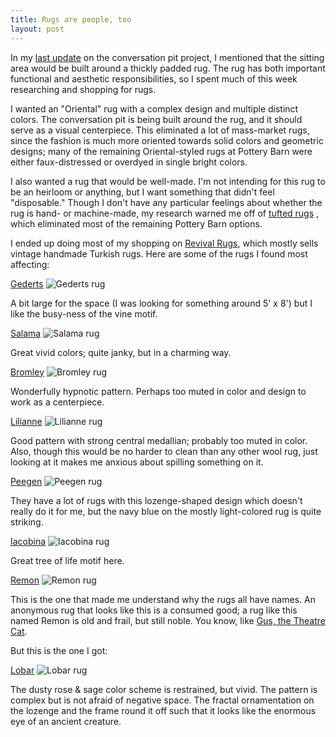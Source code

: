 ```yaml
---
title: Rugs are people, too
layout: post
---
```


In my [last update](http://justinfalcone.com/notebook/2020/06/29/reverse-prepper.html) on the conversation pit project, I mentioned that the sitting area would be built around a thickly padded rug. The rug has both important functional and aesthetic responsibilities, so I spent much of this week researching and shopping for rugs.

I wanted an "Oriental" rug with a complex design and multiple distinct colors. The conversation pit is being built around the rug, and it should serve as a visual centerpiece. This eliminated a lot of mass-market rugs, since the fashion is much more oriented towards solid colors and geometric designs; many of the remaining Oriental-styled rugs at Pottery Barn were either faux-distressed or overdyed in single bright colors. 

I also wanted a rug that would be well-made. I'm not intending for this rug to be an heirloom or anything, but I want something that didn't feel "disposable." Though I don't have any particular feelings about whether the rug is hand- or machine-made, my research warned me off of [tufted rugs](https://rugchick.com/rugs-with-material-on-the-back/) , which eliminated most of the remaining Pottery Barn options.

I ended up doing most of my shopping on [Revival Rugs](https://www.revivalrugs.com/), which mostly sells vintage handmade Turkish rugs. Here are some of the rugs I found most affecting:

[Gederts](https://www.revivalrugs.com/products/gederts)
![Gederts rug](https://cdn.shopify.com/s/files/1/1718/8557/products/CANR044BC18001132_CAN1132_1ove_2048x.jpg?v=1586816365)

A bit large for the space (I was looking for something around 5' x 8') but I like the busy-ness of the vine motif.

[Salama](https://www.revivalrugs.com/products/salama)
![Salama rug](https://cdn.shopify.com/s/files/1/1718/8557/products/CANR044MC18001045_CAN1045_1ove_2048x.jpg?v=1586816345)

Great vivid colors; quite janky, but in a charming way.

[Bromley](https://www.revivalrugs.com/products/bromley)
![Bromley rug](https://cdn.shopify.com/s/files/1/1718/8557/products/BHNR063BC01000031_BHN0031_1ove_42a6bb31-18db-435d-adee-d5ec64db24b0_2048x.jpg?v=1586817526)

Wonderfully hypnotic pattern. Perhaps too muted in color and design to work as a centerpiece.

[Lilianne](https://www.revivalrugs.com/products/lilianne)
![Lilianne rug](https://cdn.shopify.com/s/files/1/1718/8557/products/MTNR043BC17001994_MTN1994_1ove_2048x.jpg?v=1586817140)

Good pattern with strong central medallian; probably too muted in color. Also, though this would be no harder to clean than any other wool rug, just looking at it makes me anxious about spilling something on it.

[Peegen](https://www.revivalrugs.com/products/pegeen)
![Peegen rug](https://cdn.shopify.com/s/files/1/1718/8557/products/SDGR043MC14000187_1ove_2048x.jpg?v=1586821588)

They have a lot of rugs with this lozenge-shaped design which doesn't really do it for me, but the navy blue on the mostly light-colored rug is quite striking.

[Iacobina](https://www.revivalrugs.com/products/vintage-turkish-rug-iacobina)
![Iacobina rug](https://cdn.shopify.com/s/files/1/1718/8557/products/CANR042BC20001385_CAN1385_1ove_2048x.jpg?v=1586863164)

Great tree of life motif here.

[Remon](https://www.revivalrugs.com/products/remon)
![Remon rug](https://cdn.shopify.com/s/files/1/1718/8557/products/THRR043RE17004980_THR4980_1ove_2048x.jpg?v=1586816713)

This is the one that made me understand why the rugs all have names. An anonymous rug that looks like this is a consumed good; a rug like this named Remon is old and frail, but still noble. You know, like [Gus, the Theatre Cat](https://www.youtube.com/watch?v=ZM3GWjxIf2w).

But this is the one I got:

[Lobar](https://www.revivalrugs.com/products/lobar)
![Lobar rug](https://cdn.shopify.com/s/files/1/1718/8557/products/CANR043PK16000803_CAN0803_1ove_2048x.jpg?v=1586818210)

The dusty rose & sage color scheme is restrained, but vivid. The pattern is complex but is not afraid of negative space. The fractal ornamentation on the lozenge and the frame round it off such that it looks like the enormous eye of an ancient creature. 
